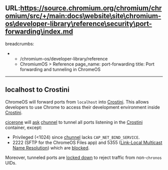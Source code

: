 URL:https://source.chromium.org/chromium/chromium/src/+/main:docs\website\site\chromium-os\developer-library\reference\security\port-forwarding\index.md
---
breadcrumbs:
- - /chromium-os/developer-library/reference
  - ChromiumOS > Reference
page_name: port-forwarding
title: Port forwarding and tunneling in ChromeOS
---

## localhost to Crostini

ChromeOS will forward ports from `localhost` into [Crostini]. This allows
developers to use Chrome to access their development environment inside
[Crostini].

[cicerone] will [ask](https://chromium.googlesource.com/chromiumos/platform2/+/HEAD/vm_tools/cicerone/service.cc#853)
[chunnel] to tunnel all ports listening in the [Crostini] container, except:

*   Privileged (<1024) since [chunnel] lacks `CAP_NET_BIND_SERVICE`.
*   2222 (SFTP for the ChromeOS Files app) and 5355 ([Link-Local Multicast
    Name Resolution]) which are
    [blocked](https://chromium.googlesource.com/chromiumos/platform2/+/HEAD/vm_tools/cicerone/service.cc#71).

Moreover, tunneled ports are [locked down](https://chromium.googlesource.com/chromiumos/platform2/+/HEAD/patchpanel/firewall.cc#347)
to reject traffic from non-`chronos` UIDs.

[Crostini]: /chromium-os/developer-library/guides/containers/containers-and-vms/
[cicerone]: https://chromium.googlesource.com/chromiumos/platform2/+/HEAD/vm_tools/cicerone/
[chunnel]: https://chromium.googlesource.com/chromiumos/platform2/+/HEAD/vm_tools/chunnel/
[Link-Local Multicast Name Resolution]: https://en.wikipedia.org/wiki/Link-Local_Multicast_Name_Resolution
